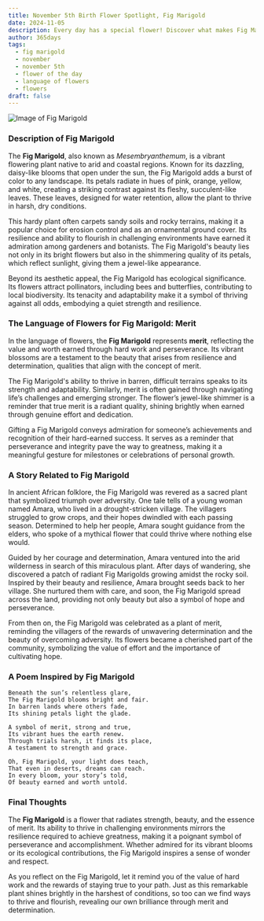 ```yaml
---
title: November 5th Birth Flower Spotlight, Fig Marigold
date: 2024-11-05
description: Every day has a special flower! Discover what makes Fig Marigold unique as today’s birth flower and its symbolic meaning.
author: 365days
tags:
  - fig marigold
  - november
  - november 5th
  - flower of the day
  - language of flowers
  - flowers
draft: false
---
```



![Image of Fig Marigold](https://cdn.pixabay.com/photo/2017/11/14/00/28/wormwood-some-competition-2947198_640.jpg#center)


### Description of Fig Marigold

The **Fig Marigold**, also known as _Mesembryanthemum_, is a vibrant flowering plant native to arid and coastal regions. Known for its dazzling, daisy-like blooms that open under the sun, the Fig Marigold adds a burst of color to any landscape. Its petals radiate in hues of pink, orange, yellow, and white, creating a striking contrast against its fleshy, succulent-like leaves. These leaves, designed for water retention, allow the plant to thrive in harsh, dry conditions.

This hardy plant often carpets sandy soils and rocky terrains, making it a popular choice for erosion control and as an ornamental ground cover. Its resilience and ability to flourish in challenging environments have earned it admiration among gardeners and botanists. The Fig Marigold's beauty lies not only in its bright flowers but also in the shimmering quality of its petals, which reflect sunlight, giving them a jewel-like appearance.

Beyond its aesthetic appeal, the Fig Marigold has ecological significance. Its flowers attract pollinators, including bees and butterflies, contributing to local biodiversity. Its tenacity and adaptability make it a symbol of thriving against all odds, embodying a quiet strength and resilience.

### The Language of Flowers for Fig Marigold: Merit

In the language of flowers, the **Fig Marigold** represents **merit**, reflecting the value and worth earned through hard work and perseverance. Its vibrant blossoms are a testament to the beauty that arises from resilience and determination, qualities that align with the concept of merit.

The Fig Marigold's ability to thrive in barren, difficult terrains speaks to its strength and adaptability. Similarly, merit is often gained through navigating life’s challenges and emerging stronger. The flower’s jewel-like shimmer is a reminder that true merit is a radiant quality, shining brightly when earned through genuine effort and dedication.

Gifting a Fig Marigold conveys admiration for someone’s achievements and recognition of their hard-earned success. It serves as a reminder that perseverance and integrity pave the way to greatness, making it a meaningful gesture for milestones or celebrations of personal growth.

### A Story Related to Fig Marigold

In ancient African folklore, the Fig Marigold was revered as a sacred plant that symbolized triumph over adversity. One tale tells of a young woman named Amara, who lived in a drought-stricken village. The villagers struggled to grow crops, and their hopes dwindled with each passing season. Determined to help her people, Amara sought guidance from the elders, who spoke of a mythical flower that could thrive where nothing else would.

Guided by her courage and determination, Amara ventured into the arid wilderness in search of this miraculous plant. After days of wandering, she discovered a patch of radiant Fig Marigolds growing amidst the rocky soil. Inspired by their beauty and resilience, Amara brought seeds back to her village. She nurtured them with care, and soon, the Fig Marigold spread across the land, providing not only beauty but also a symbol of hope and perseverance.

From then on, the Fig Marigold was celebrated as a plant of merit, reminding the villagers of the rewards of unwavering determination and the beauty of overcoming adversity. Its flowers became a cherished part of the community, symbolizing the value of effort and the importance of cultivating hope.

### A Poem Inspired by Fig Marigold

```
Beneath the sun’s relentless glare,  
The Fig Marigold blooms bright and fair.  
In barren lands where others fade,  
Its shining petals light the glade.  

A symbol of merit, strong and true,  
Its vibrant hues the earth renew.  
Through trials harsh, it finds its place,  
A testament to strength and grace.  

Oh, Fig Marigold, your light does teach,  
That even in deserts, dreams can reach.  
In every bloom, your story’s told,  
Of beauty earned and worth untold.  
```

### Final Thoughts

The **Fig Marigold** is a flower that radiates strength, beauty, and the essence of merit. Its ability to thrive in challenging environments mirrors the resilience required to achieve greatness, making it a poignant symbol of perseverance and accomplishment. Whether admired for its vibrant blooms or its ecological contributions, the Fig Marigold inspires a sense of wonder and respect.

As you reflect on the Fig Marigold, let it remind you of the value of hard work and the rewards of staying true to your path. Just as this remarkable plant shines brightly in the harshest of conditions, so too can we find ways to thrive and flourish, revealing our own brilliance through merit and determination.
